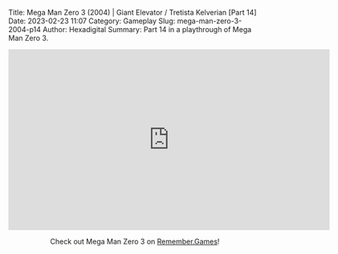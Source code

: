 Title: Mega Man Zero 3 (2004) | Giant Elevator / Tretista Kelverian [Part 14]
Date: 2023-02-23 11:07
Category: Gameplay
Slug: mega-man-zero-3-2004-p14
Author: Hexadigital
Summary: Part 14 in a playthrough of Mega Man Zero 3.

<center><iframe src="https://www.youtube.com/embed/eNJj9eFZFsk?feature=oembed" allow="accelerometer; autoplay; encrypted-media; gyroscope; picture-in-picture" width="640" height="360" frameborder="0"></iframe>

Check out Mega Man Zero 3 on [Remember.Games](https://remember.games/game/4374/mega-man-zero-3/)!</center>

